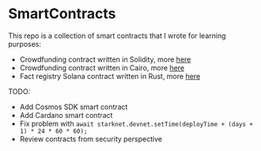 # SmartContracts

This repo is a collection of smart contracts that I wrote for learning purposes:
- Crowdfunding contract written in Solidity, more [here](https://github.com/mikiw/SmartContracts/tree/main/crowdfunding/solidity%200.8.17)
- Crowdfunding contract written in Cairo, more [here](https://github.com/mikiw/SmartContracts/tree/main/crowdfunding/cairo%200.10.1)
- Fact registry Solana contract written in Rust, more [here](https://github.com/mikiw/SmartContracts/tree/main/zk-proof-fact-registry/solana/)

TODO:
- Add Cosmos SDK smart contract
- Add Cardano smart contract
- Fix problem with `await starknet.devnet.setTime(deployTime + (days + 1) * 24 * 60 * 60);`
- Review contracts from security perspective
